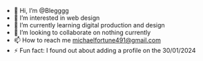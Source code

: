 - 👋 Hi, I’m @Blegggg
- 👀 I’m interested in web design
- 🌱 I’m currently learning digital production and design
- 💞️ I’m looking to collaborate on nothing currently
- 📫 How to reach me michaelfortune491@gmail.com
- ⚡ Fun fact: I found out about adding a profile on the 30/01/2024

<!---
Blegggg/Blegggg is a ✨ special ✨ repository because its `README.md` (this file) appears on your GitHub profile.
You can click the Preview link to take a look at your changes.
--->
